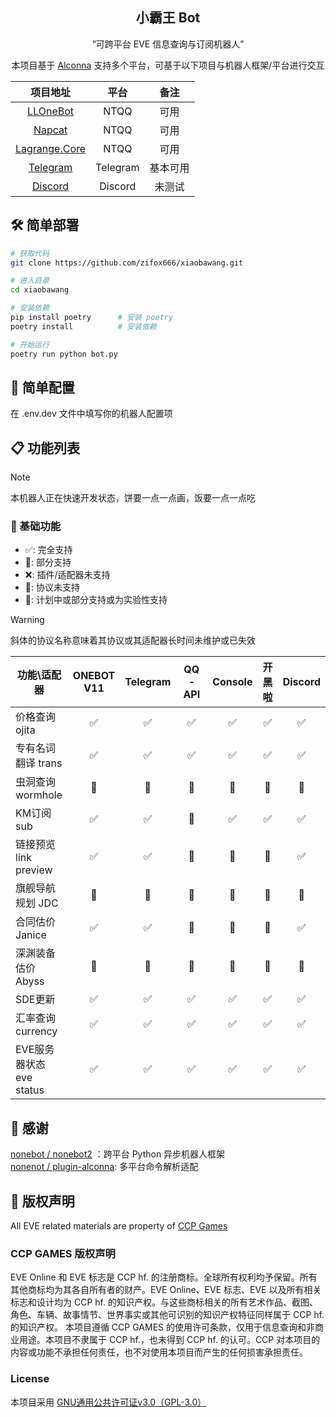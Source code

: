 <div align=center>

## 小霸王 Bot

</div>

<div align=center>

“可跨平台 EVE 信息查询与订阅机器人”

本项目基于 [Alconna](https://github.com/nonebot/plugin-alconna) 支持多个平台，可基于以下项目与机器人框架/平台进行交互

|                             项目地址                              |    平台    |  备注  |
|:-------------------------------------------------------------:|:--------:|:----:|
|       [LLOneBot](https://github.com/LLOneBot/LLOneBot)        |   NTQQ   |  可用  |
|         [Napcat](https://github.com/NapNeko/NapCatQQ)         |   NTQQ   |  可用  |
| [Lagrange.Core](https://github.com/LagrangeDev/Lagrange.Core) |   NTQQ   |  可用  |
|    [Telegram](https://github.com/nonebot/adapter-telegram)    | Telegram | 基本可用 |
|     [Discord](https://github.com/nonebot/adapter-discord)     | Discord  | 未测试  |

</div>

## 🛠️ 简单部署

```bash
# 获取代码
git clone https://github.com/zifox666/xiaobawang.git

# 进入目录
cd xiaobawang

# 安装依赖
pip install poetry      # 安装 poetry
poetry install          # 安装依赖

# 开始运行
poetry run python bot.py
```

## 📝 简单配置

在 .env.dev 文件中填写你的机器人配置项

## 📋 功能列表

> [!NOTE]
> 本机器人正在快速开发状态，饼要一点一点画，饭要一点一点吃

### 🔧 基础功能

- ✅: 完全支持
- 📝: 部分支持
- ❌: 插件/适配器未支持
- 🚫: 协议未支持
- 🚧: 计划中或部分支持或为实验性支持

> [!WARNING]
> 斜体的协议名称意味着其协议或其适配器长时间未维护或已失效

| 功能\适配器              |  ONEBOT V11  |  Telegram  |  QQ-API  |  Console  |  开黑啦  |  Discord  |
|---------------------|:------------:|:----------:|:--------:|:---------:|:-----:|:---------:|
| 价格查询 ojita          |      ✅       |     ✅      |    ✅     |     ✅     |   ✅   |     ✅     |
| 专有名词翻译 trans        |      ✅       |     ✅      |    ✅     |     ✅     |   ✅   |     ✅     |
| 虫洞查询 wormhole       |      🚧      |     🚧     |    🚧    |    🚧     |  🚧   |    🚧     | 🚧       |
| KM订阅  sub           |      ✅       |     ✅      |    🚫    |     ✅     |   ✅   |     ✅     |
| 链接预览 link preview   |      ✅       |     ✅      |    📝    |    📝     |  📝   |     ✅     |
| 旗舰导航规划      JDC     |      🚧      |     🚧     |    🚧    |    🚧     |  🚧   |    🚧     | 🚧       |
| 合同估价 Janice         |      ✅       |     ✅      |    📝    |    📝     |  📝   |     ✅     |
| 深渊装备估价 Abyss        |      🚧      |     🚧     |    🚧    |    🚧     |  🚧   |    🚧     | 🚧       |
| SDE更新               |      ✅       |     ✅      |    ✅     |     ✅     |   ✅   |     ✅     |
| 汇率查询 currency       |      ✅       |     ✅      |    ✅     |     ✅     |   ✅   |     ✅     |
| EVE服务器状态 eve status |      ✅       |     ✅      |    ✅     |     ✅     |   ✅   |     ✅     |


## 🙏 感谢

[nonebot / nonebot2](https://github.com/nonebot/nonebot2) ：跨平台 Python 异步机器人框架  
[nonenot / plugin-alconna](https://github.com/nonebot/plugin-alconna): 多平台命令解析适配

## 📜 版权声明

All EVE related materials are property of [CCP Games](https://www.ccpgames.com/)

### CCP GAMES 版权声明

EVE Online 和 EVE 标志是 CCP hf. 的注册商标。全球所有权利均予保留。所有其他商标均为其各自所有者的财产。EVE Online、EVE 标志、EVE 以及所有相关标志和设计均为 CCP hf. 的知识产权。与这些商标相关的所有艺术作品、截图、角色、车辆、故事情节、世界事实或其他可识别的知识产权特征同样属于 CCP hf. 的知识产权。
本项目遵循 CCP GAMES 的使用许可条款，仅用于信息查询和非商业用途。本项目不隶属于 CCP hf.，也未得到 CCP hf. 的认可。CCP 对本项目的内容或功能不承担任何责任，也不对使用本项目而产生的任何损害承担责任。

### License

本项目采用 [GNU通用公共许可证v3.0（GPL-3.0）](https://www.gnu.org/licenses/gpl-3.0.html)

